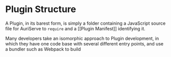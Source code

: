# Plugin Structure

A Plugin, in its barest form, is simply a folder containing a JavaScript source file for AuriServe to `require` and a [[Plugin Manifest]] identifying it.



Many developers take an isomorphic approach to Plugin development, in which they have one code base with several different entry points, and use a bundler such as Webpack to build 